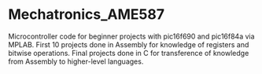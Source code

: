# Mechatronics_AME587
Microcontroller code for beginner projects with pic16f690 and pic16f84a via MPLAB.
First 10 projects done in Assembly for knowledge of registers and bitwise operations.
Final projects done in C for transference of knowledge from Assembly to higher-level languages.
